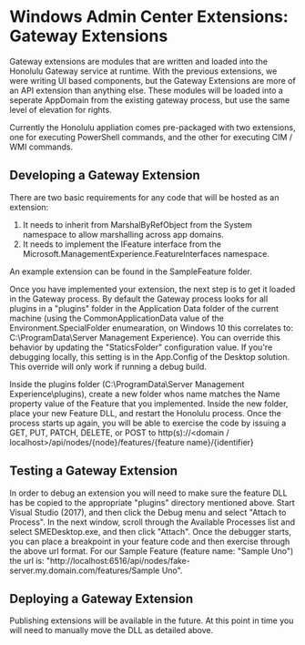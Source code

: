 # Windows Admin Center Extensions: Gateway Extensions
Gateway extensions are modules that are written and loaded into the Honolulu Gateway service at runtime.  With the previous extensions, we were writing UI based components, but the Gateway Extensions are more of an API extension than anything else.  These modules will be loaded into a seperate AppDomain from the existing gateway process, but use the same level of elevation for rights.

Currently the Honolulu appliation comes pre-packaged with two extensions, one for executing PowerShell commands, and the other for executing CIM / WMI commands.

## Developing a Gateway Extension
There are two basic requirements for any code that will be hosted as an extension:
1) It needs to inherit from MarshalByRefObject from the System namespace to allow marshalling across app domains.
2) It needs to implement the IFeature interface from the Microsoft.ManagementExperience.FeatureInterfaces namespace.

An example extension can be found in the SampleFeature folder.

Once you have implemented your extension, the next step is to get it loaded in the Gateway process.  By default the Gateway process looks for all plugins in a "plugins" folder in the Application Data folder of the current machine (using the CommonApplicationData value of the Environment.SpecialFolder enumearation, on Windows 10 this correlates to: C:\ProgramData\Server Management Experience).  You can override this behavior by updating the "StaticsFolder" configuration value.  If you're debugging locally, this setting is in the App.Config of the Desktop solution.  This override will only work if running a debug build.

Inside the plugins folder (C:\ProgramData\Server Management Experience\plugins), create a new folder whos name matches the Name property value of the Feature that you implemented.  Inside the new folder, place your new Feature DLL, and restart the Honolulu process.  Once the process starts up again, you will be able to exercise the code by issuing a GET, PUT, PATCH, DELETE, or POST to http(s)://<domain / localhost>/api/nodes/{node}/features/{feature name}/{identifier}

## Testing a Gateway Extension
In order to debug an extension you will need to make sure the feature DLL has be copied to the appropriate "plugins" directory mentioned above.  Start Visual Studio (2017), and then click the Debug menu and select "Attach to Process".  In the next window, scroll through the Available Processes list and select SMEDesktop.exe, and then click "Attach".  Once the debugger starts, you can place a breakpoint in your feature code and then exercise through the above url format.  For our Sample Feature (feature name: "Sample Uno") the url is: "http://localhost:6516/api/nodes/fake-server.my.domain.com/features/Sample Uno".

## Deploying a Gateway Extension
Publishing extensions will be available in the future.  At this point in time you will need to manually move the DLL as detailed above.